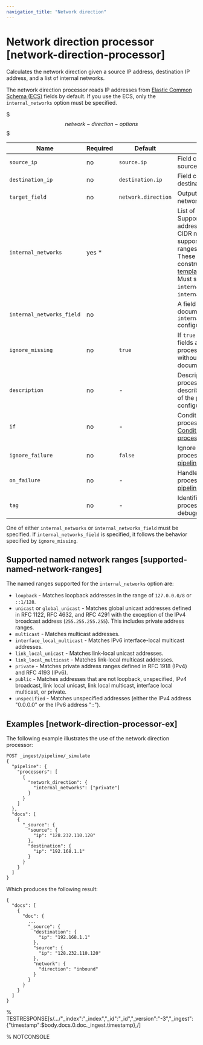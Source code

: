 ```yaml
---
navigation_title: "Network direction"
---
```


# Network direction processor [network-direction-processor]


Calculates the network direction given a source IP address, destination IP address, and a list of internal networks.

The network direction processor reads IP addresses from [Elastic Common Schema (ECS)](https://www.elastic.co/guide/en/ecs/{{ecs_version}}) fields by default. If you use the ECS, only the `internal_networks` option must be specified.

$$$network-direction-options$$$

| Name | Required | Default | Description |
| --- | --- | --- | --- |
| `source_ip` | no | `source.ip` | Field containing the source IP address. |
| `destination_ip` | no | `destination.ip` | Field containing the destination IP address. |
| `target_field` | no | `network.direction` | Output field for the network direction. |
| `internal_networks` | yes * |  | List of internal networks. Supports IPv4 andIPv6 addresses and ranges in CIDR notation. Also supports the named ranges listed below. These may be constructed with [template snippets](ingest.md#template-snippets). * Must specify only one of `internal_networks` or `internal_networks_field`. |
| `internal_networks_field` | no |  | A field on the given document to read the `internal_networks` configuration from. |
| `ignore_missing` | no | `true` | If `true` and any required fields are missing,the processor quietly exits without modifying the document. |
| `description` | no | - | Description of the processor. Useful for describing the purpose of the processor or its configuration. |
| `if` | no | - | Conditionally execute the processor. See [Conditionally run a processor](ingest.md#conditionally-run-processor). |
| `ignore_failure` | no | `false` | Ignore failures for the processor. See [Handling pipeline failures](ingest.md#handling-pipeline-failures). |
| `on_failure` | no | - | Handle failures for the processor. See [Handling pipeline failures](ingest.md#handling-pipeline-failures). |
| `tag` | no | - | Identifier for the processor. Useful for debugging and metrics. |

One of either `internal_networks` or `internal_networks_field` must be specified. If `internal_networks_field` is specified, it follows the behavior specified by `ignore_missing`.


## Supported named network ranges [supported-named-network-ranges] 

The named ranges supported for the `internal_networks` option are:

* `loopback` - Matches loopback addresses in the range of `127.0.0.0/8` or `::1/128`.
* `unicast` or `global_unicast` - Matches global unicast addresses defined in RFC 1122, RFC 4632, and RFC 4291 with the exception of the IPv4 broadcast address (`255.255.255.255`). This includes private address ranges.
* `multicast` - Matches multicast addresses.
* `interface_local_multicast` - Matches IPv6 interface-local multicast addresses.
* `link_local_unicast` - Matches link-local unicast addresses.
* `link_local_multicast` - Matches link-local multicast addresses.
* `private` - Matches private address ranges defined in RFC 1918 (IPv4) and RFC 4193 (IPv6).
* `public` - Matches addresses that are not loopback, unspecified, IPv4 broadcast, link local unicast, link local multicast, interface local multicast, or private.
* `unspecified` - Matches unspecified addresses (either the IPv4 address "0.0.0.0" or the IPv6 address "::").


## Examples [network-direction-processor-ex] 

The following example illustrates the use of the network direction processor:

```console
POST _ingest/pipeline/_simulate
{
  "pipeline": {
    "processors": [
      {
        "network_direction": {
          "internal_networks": ["private"]
        }
      }
    ]
  },
  "docs": [
    {
      "_source": {
        "source": {
          "ip": "128.232.110.120"
        },
        "destination": {
          "ip": "192.168.1.1"
        }
      }
    }
  ]
}
```

Which produces the following result:

```console-result
{
  "docs": [
    {
      "doc": {
        ...
        "_source": {
          "destination": {
            "ip": "192.168.1.1"
          },
          "source": {
            "ip": "128.232.110.120"
          },
          "network": {
            "direction": "inbound"
          }
        }
      }
    }
  ]
}
```

%  TESTRESPONSE[s/\.\.\./"_index":"_index","_id":"_id","_version":"-3","_ingest":{"timestamp":$body.docs.0.doc._ingest.timestamp},/]

%  NOTCONSOLE

